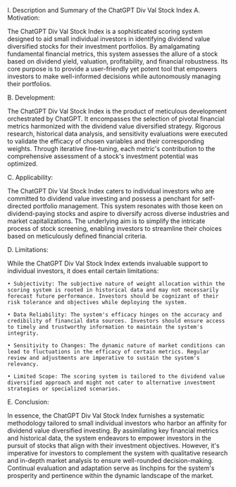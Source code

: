 
I. Description and Summary of the ChatGPT Div Val Stock Index
A. Motivation:

The ChatGPT Div Val Stock Index is a sophisticated scoring system designed to aid small individual investors in identifying dividend value diversified stocks for their investment portfolios. By amalgamating fundamental financial metrics, this system assesses the allure of a stock based on dividend yield, valuation, profitability, and financial robustness. Its core purpose is to provide a user-friendly yet potent tool that empowers investors to make well-informed decisions while autonomously managing their portfolios.

B. Development:


The ChatGPT Div Val Stock Index is the product of meticulous development orchestrated by ChatGPT. It encompasses the selection of pivotal financial metrics harmonized with the dividend value diversified strategy. Rigorous research, historical data analysis, and sensitivity evaluations were executed to validate the efficacy of chosen variables and their corresponding weights. Through iterative fine-tuning, each metric's contribution to the comprehensive assessment of a stock's investment potential was optimized.

C. Applicability:

The ChatGPT Div Val Stock Index caters to individual investors who are committed to dividend value investing and possess a penchant for self-directed portfolio management. This system resonates with those keen on dividend-paying stocks and aspire to diversify across diverse industries and market capitalizations. The underlying aim is to simplify the intricate process of stock screening, enabling investors to streamline their choices based on meticulously defined financial criteria.

D. Limitations:

While the ChatGPT Div Val Stock Index extends invaluable support to individual investors, it does entail certain limitations:

    • Subjectivity: The subjective nature of weight allocation within the scoring system is rooted in historical data and may not necessarily forecast future performance. Investors should be cognizant of their risk tolerance and objectives while deploying the system.

    • Data Reliability: The system's efficacy hinges on the accuracy and credibility of financial data sources. Investors should ensure access to timely and trustworthy information to maintain the system's integrity.

    • Sensitivity to Changes: The dynamic nature of market conditions can lead to fluctuations in the efficacy of certain metrics. Regular review and adjustments are imperative to sustain the system's relevancy.

    • Limited Scope: The scoring system is tailored to the dividend value diversified approach and might not cater to alternative investment strategies or specialized scenarios.

E. Conclusion:

In essence, the ChatGPT Div Val Stock Index furnishes a systematic methodology tailored to small individual investors who harbor an affinity for dividend value diversified investing. By assimilating key financial metrics and historical data, the system endeavors to empower investors in the pursuit of stocks that align with their investment objectives. However, it's imperative for investors to complement the system with qualitative research and in-depth market analysis to ensure well-rounded decision-making. Continual evaluation and adaptation serve as linchpins for the system's prosperity and pertinence within the dynamic landscape of the market.
